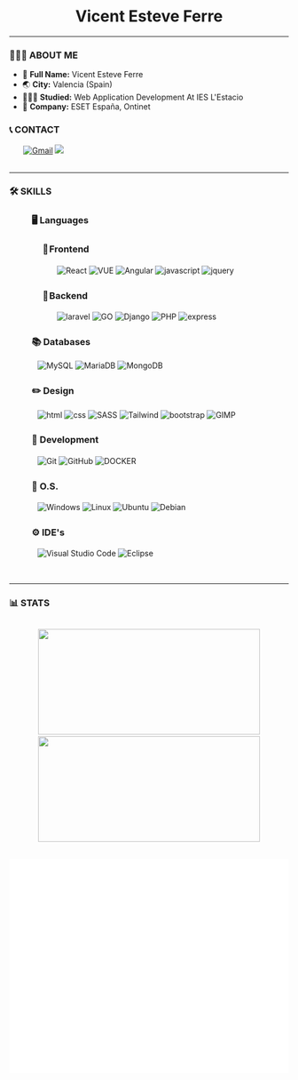 <h1 align="center">Vicent Esteve Ferre</h1>
<hr>

<h3>👨🏻‍💻 ABOUT ME</h3>
<div>
    <ul>
        <li>📍 <b>Full Name:</b> Vicent Esteve Ferre</li>
        <li>🌏 <b>City:</b> Valencia (Spain)</li>
        <li>👨🏼‍🎓 <b>Studied:</b> Web Application Development At IES L'Estacio</li>
        <li>🏢 <b>Company:</b> ESET España, Ontinet</li>
    </ul>
</div>

<div align="left">
    <h3>📞 CONTACT</h3>
    <div style="margin-left:5%;">
        <a href="mailto:fco.esteve.ferre.vicent@gmail.com"><img
                src="https://img.shields.io/badge/Gmail-D14836?style=for-the-badge&logo=gmail&logoColor=white"
                alt="Gmail"></a>
        <a href="https://www.linkedin.com/in/vicent-esteve-ferre-300546238/"><img
                src="https://img.shields.io/badge/LinkedIn-0077B5?style=for-the-badge&logo=linkedin&logoColor=whitealt='Linkedin'"></a>
    </div>
</div><br>
<hr>
<h3>🛠 SKILLS</h3>
<div style="margin-left:5%;">
    <div align="left">
        <h3 aling="center">ㅤ🖥 Languages</h3>
        <h3 style="margin-left: 1%;">ㅤㅤ📌 Frontend</h3>
        <div style="margin-left:2%;">
            <p>ㅤㅤㅤㅤ<img src="https://img.shields.io/badge/React-20232A?style=for-the-badge&logo=react&logoColor=61DAFB"
                 alt="React" />
             <img src="https://img.shields.io/badge/Vue3-35495E?style=for-the-badge&logo=vuedotjs&logoColor=4FC08D"
                 alt="VUE" />
             <img src="https://img.shields.io/badge/angular13-%23DD0031.svg?style=for-the-badge&logo=angular&logoColor=white"
                alt="Angular" />
            <img src="https://img.shields.io/badge/JavaScript-F7DF1E?style=for-the-badge&logo=javascript&logoColor=black"
                alt="javascript" />
            <img src="https://img.shields.io/badge/jQuery-0769AD?style=for-the-badge&logo=jquery&logoColor=white"
                alt="jquery" /></p>
        </div>
        <h3 style="margin-left: 1%">ㅤㅤ📌 Backend</h3>
        <div style="margin-left: 2%;">
            <p>ㅤㅤㅤㅤ<img src="https://img.shields.io/badge/Laravel-FF2D20?style=for-the-badge&logo=laravel&logoColor=white"
                alt="laravel" />
            <img src="https://img.shields.io/badge/go-00ADD8.svg?style=for-the-badge&logo=go&logoColor=white"
                alt="GO" />
            <img src="https://img.shields.io/badge/Django-092E20?style=for-the-badge&logo=django&logoColor=green"
                alt="Django" />
            <img alt="PHP" src="https://img.shields.io/badge/php-%23777BB4.svg?style=for-the-badge&logo=php&logoColor=white" />
            <img src="https://img.shields.io/badge/express.js-%23404d59.svg?style=for-the-badge&logo=express&logoColor=%2361DAFB"
                alt="express" /></p>
        </div>
    </div>
    <div align="left">
        <h3 aling="center">ㅤ📚 Databases</h3>
        <p>ㅤㅤ<img alt="MySQL"
            src="https://img.shields.io/badge/mysql-%2300f.svg?style=for-the-badge&logo=mysql&logoColor=white"
            alt="MYSQL" />
        <img alt="MariaDB"
            src="https://img.shields.io/badge/MariaDB-003545?style=for-the-badge&logo=mariadb&logoColor=white"
            alt="MariaDB" />
        <img src="https://img.shields.io/badge/MongoDB-%234ea94b.svg?style=for-the-badge&logo=mongodb&logoColor=white"
            alt="MongoDB" /></p>
    </div>
    <div align="left">
        <h3 aling="center">ㅤ✏️ Design </h3>
        <p>ㅤㅤ<img src="https://img.shields.io/badge/HTML-E34F26?style=for-the-badge&logo=html5&logoColor=white" alt="html" />
        <img src="https://img.shields.io/badge/css-1572B6?style=for-the-badge&logo=css3&logoColor=white" alt="css" />
        <img src="https://img.shields.io/badge/SASS-hotpink.svg?style=for-the-badge&logo=SASS&logoColor=white"
            alt="SASS" /><!--vicent -->
       <img height="28px"  src="https://img.shields.io/badge/Tailwind%20CSS-06B6D4?logo=tailwindcss&logoColor=fff&style=flat-square" alt="Tailwind" />
        <img src="https://img.shields.io/badge/Bootstrap-563D7C?style=for-the-badge&logo=bootstrap&logoColor=white"
            alt="bootstrap" />
        <img alt="GIMP" src="https://img.shields.io/badge/gimp-5C5543?style=for-the-badge&logo=gimp&logoColor=white" /></p>
    </div>
    <div align="left">
        <h3 aling="center">ㅤ🔧 Development</h3>
        <p>ㅤㅤ<img alt="Git" src="https://img.shields.io/badge/git-%23F05033.svg?style=for-the-badge&logo=git&logoColor=white"
            alt="GIT" />
        <img alt="GitHub"
            src="https://img.shields.io/badge/github-%23121011.svg?style=for-the-badge&logo=github&logoColor=white"
            alt="GITHUB" />
        <img src="https://img.shields.io/badge/docker-%230db7ed.svg?style=for-the-badge&logo=docker&logoColor=white"
            alt="DOCKER" /></p>
    </div>
    <div align="left">
        <h3 aling="center">ㅤ💾 O.S.</h3>
        <p>ㅤㅤ<img alt="Windows"
            src="https://img.shields.io/badge/Windows-0078D6?style=for-the-badge&logo=windows&logoColor=white" />
        <img alt="Linux"
            src="https://img.shields.io/badge/Linux-FCC624?style=for-the-badge&logo=linux&logoColor=black" />
        <img alt="Ubuntu"
            src="https://img.shields.io/badge/Ubuntu-E95420?style=for-the-badge&logo=ubuntu&logoColor=white" />
        <img alt="Debian"
            src="https://img.shields.io/badge/Debian-A81D33?style=for-the-badge&logo=debian&logoColor=white" /></p>
    </div>
    <div align="left">
        <h3 aling="center">ㅤ⚙️ IDE's</h3>
        <p>ㅤㅤ<img alt="Visual Studio Code"
            src="https://img.shields.io/badge/VisualStudioCode-0078d7.svg?style=for-the-badge&logo=visual-studio-code&logoColor=white" />
        <img alt="Eclipse"
            src="https://img.shields.io/badge/Eclipse-2C2255?style=for-the-badge&logo=eclipse&logoColor=white" /></p>
    </div>
</div>
<br />
<hr>
<h3>📊 STATS</h3>
<a href="https://github.com/Vicent29">
    <p style="display: inline-block;" align="center">
        <img src="https://github-readme-stats.vercel.app/api/top-langs/?username=Vicent29&layout=compact&theme=dark"
            width=400 height=190 />
        <img src="https://github-readme-stats.vercel.app/api?username=Vicent29&show_icons=true&theme=bear" width=400
            height=190>
    </p>
</a>

![Metrics](/github-metrics.svg)
